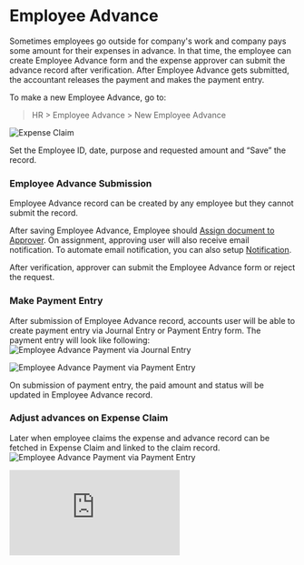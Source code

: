 # Employee Advance

Sometimes employees go outside for company's work and company pays some amount for their expenses in advance. In that time, the employee can create Employee Advance form and the expense approver can submit the advance record after verification. After Employee Advance gets submitted, the accountant releases the payment and makes the payment entry.

To make a new Employee Advance, go to:

> HR > Employee Advance > New Employee Advance

<img class="screenshot" alt="Expense Claim" src="{{docs_base_url}}/assets/img/human-resources/employee_advance.png">

Set the Employee ID, date, purpose and requested amount and “Save” the record.

### Employee Advance Submission

Employee Advance record can be created by any employee but they cannot submit the record. 

After saving Employee Advance, Employee should [Assign document to Approver](/docs/user/manual/en/using-erpnext/assignment.html). On assignment, approving user will also receive email notification. To automate email notification, you can also setup [Notification](/docs/user/manual/en/setting-up/email/email-alerts.html).

After verification, approver can submit the Employee Advance form or reject the request.

### Make Payment Entry
After submission of Employee Advance record, accounts user will be able to create payment entry via Journal Entry or Payment Entry form.
The payment entry will look like following:
<img class="screenshot" alt="Employee Advance Payment via Journal Entry" src="{{docs_base_url}}/assets/img/human-resources/employee_advance_journal_entry.png">

<img class="screenshot" alt="Employee Advance Payment via Payment Entry" src="{{docs_base_url}}/assets/img/human-resources/employee_advance_payment_entry.png">

On submission of payment entry, the paid amount and status will be updated in Employee Advance record.

### Adjust advances on Expense Claim
Later when employee claims the expense and advance record can be fetched in Expense Claim and linked to the claim record.
<img class="screenshot" alt="Employee Advance Payment via Payment Entry" src="{{docs_base_url}}/assets/img/human-resources/expense_claim_advances.png">

<div class="embed-container">
    <iframe src="https://www.youtube.com/embed/7NYZ6zcWZ-E?rel=0" frameborder="0" allow="autoplay; encrypted-media" allowfullscreen></iframe>
</div>